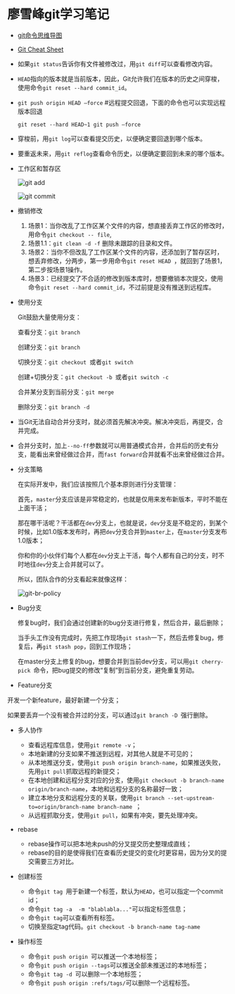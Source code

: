 # 廖雪峰git学习笔记



- [git命令思维导图](https://www.processon.com/mindmap/5df9b79ee4b0cfc88c3e63df)

- [Git Cheat Sheet](https://gitee.com/liaoxuefeng/learn-java/raw/master/teach/git-cheatsheet.pdf)

- 如果`git status`告诉你有文件被修改过，用`git diff`可以查看修改内容。

- `HEAD`指向的版本就是当前版本，因此，Git允许我们在版本的历史之间穿梭，使用命令`git reset --hard commit_id`。

- `git push origin HEAD —force` #远程提交回退，下面的命令也可以实现远程版本回退

  `git reset --hard HEAD~1 git push —force` 

- 穿梭前，用`git log`可以查看提交历史，以便确定要回退到哪个版本。

- 要重返未来，用`git reflog`查看命令历史，以便确定要回到未来的哪个版本。

- 工作区和暂存区

  ![git add](https://www.liaoxuefeng.com/files/attachments/919020074026336/0)

  ![git commit](https://www.liaoxuefeng.com/files/attachments/919020100829536/0)


- 撤销修改

  1. 场景1：当你改乱了工作区某个文件的内容，想直接丢弃工作区的修改时，用命令`git checkout -- file`,
  2. 场景1.1：`git clean -d -f` 删除未跟踪的目录和文件。
  3. 场景2：当你不但改乱了工作区某个文件的内容，还添加到了暂存区时，想丢弃修改，分两步，第一步用命令`git reset HEAD `，就回到了场景1，第二步按场景1操作。
  4. 场景3：已经提交了不合适的修改到版本库时，想要撤销本次提交，使用命令`git reset --hard commit_id`，不过前提是没有推送到远程库。
  
-  使用分支

   Git鼓励大量使用分支：

   查看分支：`git branch`

   创建分支：`git branch `

   切换分支：`git checkout `或者`git switch `

   创建+切换分支：`git checkout -b `或者`git switch -c `

   合并某分支到当前分支：`git merge `

   删除分支：`git branch -d `


- 当Git无法自动合并分支时，就必须首先解决冲突。解决冲突后，再提交，合并完成。

- 合并分支时，加上`--no-ff`参数就可以用普通模式合并，合并后的历史有分支，能看出来曾经做过合并，而`fast forward`合并就看不出来曾经做过合并。

- 分支策略

  在实际开发中，我们应该按照几个基本原则进行分支管理：

  首先，`master`分支应该是非常稳定的，也就是仅用来发布新版本，平时不能在上面干活；

  那在哪干活呢？干活都在`dev`分支上，也就是说，`dev`分支是不稳定的，到某个时候，比如1.0版本发布时，再把`dev`分支合并到`master`上，在`master`分支发布1.0版本；

  你和你的小伙伴们每个人都在`dev`分支上干活，每个人都有自己的分支，时不时地往`dev`分支上合并就可以了。

  所以，团队合作的分支看起来就像这样：

  ![git-br-policy](https://www.liaoxuefeng.com/files/attachments/919023260793600/0)

- Bug分支

  修复bug时，我们会通过创建新的bug分支进行修复，然后合并，最后删除；

  当手头工作没有完成时，先把工作现场`git stash`一下，然后去修复bug，修复后，再`git stash pop`，回到工作现场；

  在master分支上修复的bug，想要合并到当前dev分支，可以用`git cherry-pick `命令，把bug提交的修改“复制”到当前分支，避免重复劳动。

-  Feature分支

  开发一个新feature，最好新建一个分支；

  如果要丢弃一个没有被合并过的分支，可以通过`git branch -D `强行删除。

- 多人协作

  - 查看远程库信息，使用`git remote -v`；
  - 本地新建的分支如果不推送到远程，对其他人就是不可见的；
  - 从本地推送分支，使用`git push origin branch-name`，如果推送失败，先用`git pull`抓取远程的新提交；
  - 在本地创建和远程分支对应的分支，使用`git checkout -b branch-name origin/branch-name`，本地和远程分支的名称最好一致；
  - 建立本地分支和远程分支的关联，使用`git branch --set-upstream-to=origin/branch-name branch-name `；
  - 从远程抓取分支，使用`git pull`，如果有冲突，要先处理冲突。

- rebase


  - rebase操作可以把本地未push的分叉提交历史整理成直线；
  - rebase的目的是使得我们在查看历史提交的变化时更容易，因为分叉的提交需要三方对比。

- 创建标签

  - 命令`git tag `用于新建一个标签，默认为`HEAD`，也可以指定一个commit id；
  - 命令`git tag -a  -m "blablabla..."`可以指定标签信息；
  - 命令`git tag`可以查看所有标签。
  - 切换至指定tag代码。`git checkout -b branch-name tag-name`

- 操作标签

  - 命令`git push origin `可以推送一个本地标签；
  - 命令`git push origin --tags`可以推送全部未推送过的本地标签；
  - 命令`git tag -d `可以删除一个本地标签；
  - 命令`git push origin :refs/tags/`可以删除一个远程标签。